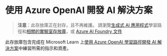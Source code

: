 # 使用 Azure OpenAI 開發 AI 解決方案

> **注意**：此存放庫正在封存，且不再維護。 請瀏覽[生成式 AI 應用程式](https://learn.microsoft.com/en-us/training/paths/create-custom-copilots-ai-studio/)學習路徑和[相關的實驗室存放庫](https://github.com/MicrosoftLearning/mslearn-ai-studio)，或 [Azure AI Foundry 文件](https://learn.microsoft.com/en-us/azure/ai-foundry/)

此存放庫包含完成在 Microsoft Learn 上[使用 Azure OpenAI 學習路徑開發 AI 解決方案](https://learn.microsoft.com/training/paths/develop-ai-solutions-azure-openai/)中練習所需的指示和資產。
